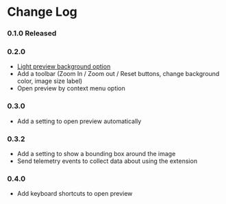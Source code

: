 # Change Log

### 0.1.0 Released

### 0.2.0
- [Light preview background option](https://github.com/vitaliymaz/vscode-svg-previewer/issues/13)
- Add a toolbar (Zoom In / Zoom out / Reset buttons, change background color, image size label)
- Open preview by context menu option

### 0.3.0
- Add a setting to open preview automatically 

### 0.3.2
- Add a setting to show a bounding box around the image
- Send telemetry events to collect data about using the extension

### 0.4.0
- Add keyboard shortcuts to open preview